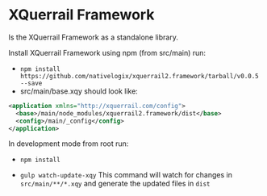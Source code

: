 XQuerrail Framework
===================

Is the XQuerrail Framework as a standalone library.

Install XQuerrail Framework using npm (from src/main) run:
- ```npm install https://github.com/nativelogix/xquerrail2.framework/tarball/v0.0.5 --save```
- src/main/base.xqy should look like:
```xml
<application xmlns="http://xquerrail.com/config">
  <base>/main/node_modules/xquerrail2.framework/dist</base>
  <config>/main/_config</config>
</application>
```
In development mode from root run: 
- ```npm install```

- ```gulp watch-update-xqy```
This command will watch for changes in ```src/main/**/*.xqy``` and generate the updated files in ```dist```
